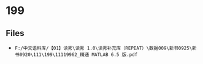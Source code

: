 # 199

## Files

- `F:/中文语料库/【01】读秀\读秀 1.0\读秀补充库（REPEAT）\数据009\新书0925\新书0920\111\199\11119962_精通 MATLAB 6.5 版.pdf`
